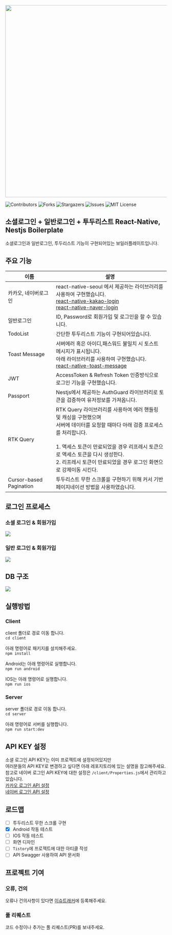 <p align="center"><img src="https://user-images.githubusercontent.com/36794920/209254022-f8958504-89df-42b0-9ad9-c485dd104b28.png" width="600px"/></p>

![Contributors][contributors-shield]
![Forks][forks-shield]
![Stargazers][stars-shield]
![Issues][issues-shield]
![MIT License][license-shield]

## 소셜로그인 + 일반로그인 + 투두리스트 React-Native, Nestjs Boilerplate
소셜로그인과 일반로그인, 투두리스트 기능이 구현되어있는 보일러플레이트입니다.

## 주요 기능

| 이름                      | 설명                                                                                                                                                                                                                                                  |
|-------------------------|-----------------------------------------------------------------------------------------------------------------------------------------------------------------------------------------------------------------------------------------------------|
| 카카오, 네이버로그인             | react-native-seoul 에서 제공하는 라이브러리를 사용하여 구현했습니다.<br/>  [react-native-kakao-login](https://github.com/react-native-seoul/react-native-kakao-login)<br/>[react-native-naver-login](https://github.com/react-native-seoul/react-native-naver-login)<br/> |
| 일반로그인                   | ID, Password로 회원가입 및 로그인을 할 수 있습니다.                                                                                                                                                                                                                 |
| TodoList                | 간단한 투두리스트 기능이 구현되어있습니다.                                                                                                                                                                                                                             | 
| Toast Message                 | 서버에러 혹은 아이디,패스워드 불일치 시 토스트 메시지가 표시됩니다. <br/>아래 라이브러리를 사용하여 구현했습니다.<br/> [react-native-toast-message](https://github.com/calintamas/react-native-toast-message)                                                                                      |
| JWT                     | AccessToken & Refresh Token 인증방식으로 로그인 기능을 구현했습니다.                                                                                                                                                                                                  |
| Passport               | Nestjs에서 제공하는 AuthGuard 라이브러리로 토큰을 검증하여 유저정보를 가져옵니다.                                                                                                                                                                                                |
| RTK Query               | RTK Query 라이브러리를 사용하여 에러 핸들링 및 캐싱을 구현했으며<br/> 서버에 데이터를 요청할 때마다 아래 검증 프로세스를 처리합니다. <br/><br/>1. 액세스 토큰이 만료되었을 경우 리프레시 토큰으로 액세스 토큰을 다시 생성한다.<br/>2. 리프레시 토큰이 만료되었을 경우 로그인 화면으로 강제이동 시킨다.                                                           |
| Cursor-based Pagination | 투두리스트 무한 스크롤을 구현하기 위해 커서 기반 페이지네이션 방법을 사용하였습니다.                                                                                                                                                                                                     |

## 로그인 프로세스
### 소셜 로그인 & 회원가입
<img src="https://user-images.githubusercontent.com/36794920/209276295-8ee91382-563d-4c34-826c-6470e1e6e142.png"/>

### 일반 로그인 & 회원가입
<img src="https://user-images.githubusercontent.com/36794920/209276494-f99f5bdf-5e40-48fd-9632-ef3a1d4bff5c.png"/>

## DB 구조
<img src="https://user-images.githubusercontent.com/36794920/209276600-edcb8269-6308-4afb-8605-379473ac0510.png"/>

## 실행방법
### Client
client 폴더로 경로 이동 합니다.\
`cd client`

아래 명령어로 패키지를 설치해주세요.\
`npm install`

Android는 아래 명령어로 실행합니다.\
`npm run android`

IOS는 아래 명령어로 실행합니다.\
`npm run ios`

### Server
server 폴더로 경로 이동 합니다.\
`cd server`

아래 명령어로 서버를 실행합니다.\
`npm run start:dev`

## API KEY 설정
소셜 로그인 API KEY는 이미 프로젝트에 설정되어있지만\
여러분들의 API KEY로 변경하고 싶다면 아래 레포지토리에 있는 설명을 참고해주세요.  
참고로 네이버 로그인 API KEY에 대한 설정은 `/client/Properties.js`에서 관리하고 있습니다.\
[카카오 로그인 API 설정](https://github.com/react-native-seoul/react-native-kakao-login#post-installation)<br/>
[네이버 로그인 API 설정](https://github.com/react-native-seoul/react-native-naver-login#installation)

## 로드맵
- [ ] 투두리스트 무한 스크롤 구현
- [x] Android 작동 테스트
- [ ] IOS 작동 테스트
- [ ] 화면 디자인
- [ ] `Tistory`에 프로젝트에 대한 아티클 작성
- [ ] API Swagger 사용하여 API 문서화

## 프로젝트 기여
### 오류, 건의
오류나 건의사항이 있다면 [이슈트래커](https://github.com/EPguy/social-login-fullstack-boilerplate/issues)에 등록해주세요.
### 풀 리퀘스트
코드 수정이나 추가는 풀 리퀘스트(PR)를 보내주세요.

[contributors-shield]: https://img.shields.io/github/contributors/EPguy/social-login-fullstack-boilerplate.svg?style=for-the-badge
[forks-shield]: https://img.shields.io/github/forks/EPguy/social-login-fullstack-boilerplate.svg?style=for-the-badge
[stars-shield]: https://img.shields.io/github/stars/EPguy/social-login-fullstack-boilerplate.svg?style=for-the-badge
[issues-shield]: https://img.shields.io/github/issues/EPguy/social-login-fullstack-boilerplate.svg?style=for-the-badge
[license-shield]: https://img.shields.io/github/license/EPguy/social-login-fullstack-boilerplate.svg?style=for-the-badge
